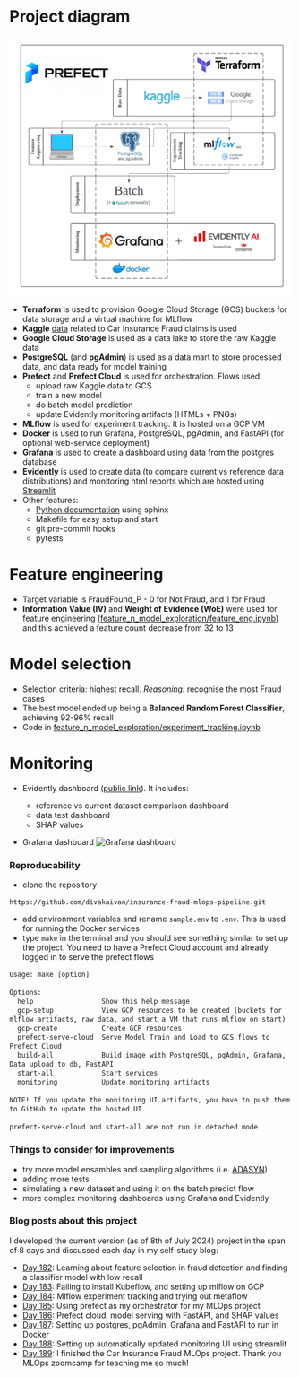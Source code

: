 # Project diagram

![Project diagram](/project_info/project_diagram.png)

- **Terraform** is used to provision Google Cloud Storage (GCS) buckets for data storage and a virtual machine for MLflow
- **Kaggle** [data](https://www.kaggle.com/datasets/shivamb/vehicle-claim-fraud-detection) related to Car Insurance Fraud claims is used
- **Google Cloud Storage** is used as a data lake to store the raw Kaggle data
- **PostgreSQL** (and **pgAdmin**) is used as a data mart to store processed data, and data ready for model training
- **Prefect** and **Prefect Cloud** is used for orchestration. Flows used:
  - upload raw Kaggle data to GCS
  - train a new model
  - do batch model prediction
  - update Evidently monitoring artifacts (HTMLs + PNGs)
- **MLflow** is used for experiment tracking. It is hosted on a GCP VM
- **Docker** is used to run Grafana, PostgreSQL, pgAdmin, and FastAPI (for optional web-service deployment)
- **Grafana** is used to create a dashboard using data from the postgres database
- **Evidently** is used to create data (to compare current vs reference data distributions) and monitoring html reports which are hosted using [Streamlit](https://insurance-fraud-model-monitoring.streamlit.app/)
- Other features:
  - [Python documentation](https://fraud-model-prefect-docs.netlify.app/) using sphinx
  - Makefile for easy setup and start
  - git pre-commit hooks
  - pytests

# Feature engineering

- Target variable is FraudFound_P - 0 for Not Fraud, and 1 for Fraud
- **Information Value (IV)** and **Weight of Evidence (WoE)** were used for feature engineering ([feature_n_model_exploration/feature_eng.ipynb](/feature_n_model_exploration/feature_eng.ipynb)) and this achieved a feature count decrease from 32 to 13

# Model selection

- Selection criteria: highest recall. _Reasoning:_ recognise the most Fraud cases
- The best model ended up being a **Balanced Random Forest Classifier**, achieving 92-96% recall
- Code in [feature_n_model_exploration/experiment_tracking.ipynb](/feature_n_model_exploration/experiment_tracking.ipynb)

# Monitoring

- Evidently dashboard ([public link](https://insurance-fraud-model-monitoring.streamlit.app/)). It includes:
  - reference vs current dataset comparison dashboard
  - data test dashboard
  - SHAP values

- Grafana dashboard
![Grafana dashboard](/project_info/grafana_dashboard.png)

### Reproducability

- clone the repository
```
https://github.com/divakaivan/insurance-fraud-mlops-pipeline.git
```
- add environment variables and rename `sample.env` to `.env`. This is used for running the Docker services
- type `make` in the terminal and you should see something similar to set up the project. You need to have a Prefect Cloud account and already logged in to serve the prefect flows
```
Usage: make [option]

Options:
  help                 Show this help message
  gcp-setup            View GCP resources to be created (buckets for mlflow artifacts, raw data, and start a VM that runs mlflow on start)
  gcp-create           Create GCP resources 
  prefect-serve-cloud  Serve Model Train and Load to GCS flows to Prefect Cloud
  build-all            Build image with PostgreSQL, pgAdmin, Grafana, Data upload to db, FastAPI
  start-all            Start services
  monitoring           Update monitoring artifacts 

NOTE! If you update the monitoring UI artifacts, you have to push them to GitHub to update the hosted UI

prefect-serve-cloud and start-all are not run in detached mode
```

### Things to consider for improvements

- try more model ensambles and sampling algorithms (i.e. [ADASYN](https://ieeexplore.ieee.org/document/4633969))
- adding more tests
- simulating a new dataset and using it on the batch predict flow
- more complex monitoring dashboards using Grafana and Evidently

### Blog posts about this project

I developed the current version (as of 8th of July 2024) project in the span of 8 days and discussed each day in my self-study blog:

- [Day 182](https://50daysml.blogspot.com/2024/07/day-182-learning-about-feature.html): Learning about feature selection in fraud detection and finding a classifier model with low recall
- [Day 183](https://50daysml.blogspot.com/2024/07/day-183-failing-to-install-kubeflow-and.html): Failing to install Kubeflow, and setting up mlflow on GCP
- [Day 184](https://50daysml.blogspot.com/2024/07/day-184-mlflow-experiment-tracking-and.html): Mlflow experiment tracking and trying out metaflow
- [Day 185](https://50daysml.blogspot.com/2024/07/day-185-using-prefect-as-my.html): Using prefect as my orchestrator for my MLOps project
- [Day 186](https://50daysml.blogspot.com/2024/07/day-186-prefect-cloud-model-serving.html): Prefect cloud, model serving with FastAPI, and SHAP values
- [Day 187](https://50daysml.blogspot.com/2024/07/day-187-setting-up-postgres-pgadmin.html): Setting up postgres, pgAdmin, Grafana and FastAPI to run in Docker
- [Day 188](https://50daysml.blogspot.com/2024/07/day-188-setting-up-automatically.html): Setting up automatically updated monitoring UI using streamlit
- [Day 189](https://50daysml.blogspot.com/2024/07/day-189-i-finished-car-insurance-fraud.html): I finished the Car Insurance Fraud MLOps project. Thank you MLOps zoomcamp for teaching me so much!

